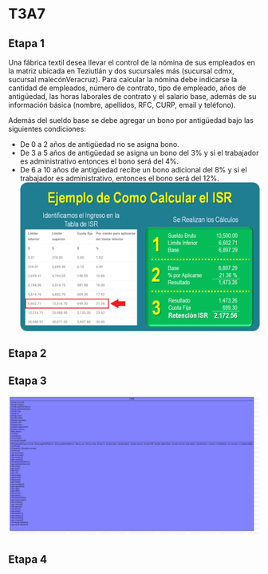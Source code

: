# T3A7

## Etapa 1

Una fábrica textil desea llevar el control de la nómina de sus empleados en la matriz ubicada en Teziutlán y dos sucursales más (sucursal cdmx, sucursal malecónVeracruz). Para calcular la nómina debe indicarse la cantidad de empleados, número de contrato, tipo de empleado, años de antigüedad, las horas laborales de contrato y el salario base, además de su información básica (nombre, apellidos, RFC, CURP, email y teléfono).

Además del sueldo base se debe agregar un bono por antigüedad bajo las siguientes condiciones:

- De 0 a 2 años de antigüedad no se asigna bono.
- De 3 a 5 años de antigüedad se asigna un bono del 3% y si el trabajador es administrativo entonces el bono será del 4%.
- De 6 a 10 años de antigüedad recibe un bono adicional del 8% y si el trabajador es administrativo, entonces el bono será del 12%.
![](https://github.com/Luxtred/T3A6/blob/main/Ejemplo-de-Como-Calcular-el-ISR.png)

## Etapa 2

## Etapa 3
![](https://github.com/Luxtred/T3A6/blob/main/T3A6.png)

## Etapa 4
